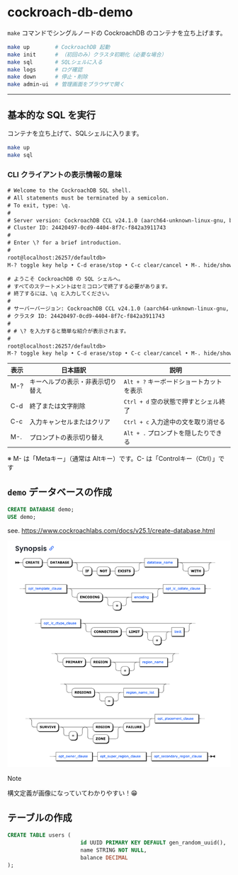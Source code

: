 # cockroach-db-demo

`make` コマンドでシングルノードの CockroachDB のコンテナを立ち上げます。

```bash
make up        # CockroachDB 起動
make init      # （初回のみ）クラスタ初期化（必要な場合）
make sql       # SQLシェルに入る
make logs      # ログ確認
make down      # 停止・削除
make admin-ui  # 管理画面をブラウザで開く
```

---

## 基本的な SQL を実行

コンテナを立ち上げて、SQLシェルに入ります。

```bash
make up
make sql
```

### CLI クライアントの表示情報の意味

```txt
# Welcome to the CockroachDB SQL shell.
# All statements must be terminated by a semicolon.
# To exit, type: \q.
#
# Server version: CockroachDB CCL v24.1.0 (aarch64-unknown-linux-gnu, built 2024/05/15 21:28:33, go1.22.2 X:nocoverageredesign) (same version as client)
# Cluster ID: 24420497-0cd9-4404-8f7c-f842a3911743
#
# Enter \? for a brief introduction.
#
root@localhost:26257/defaultdb>                                                         
M-? toggle key help • C-d erase/stop • C-c clear/cancel • M-. hide/show prompt
```

```txt
# ようこそ CockroachDB の SQL シェルへ。
# すべてのステートメントはセミコロンで終了する必要があります。
# 終了するには、\q と入力してください。
#
# サーバーバージョン: CockroachDB CCL v24.1.0 (aarch64-unknown-linux-gnu, built 2024/05/15 21:28:33, go1.22.2 X:nocoverageredesign) (same version as client)
# クラスタ ID: 24420497-0cd9-4404-8f7c-f842a3911743
#
# # \? を入力すると簡単な紹介が表示されます。
#
root@localhost:26257/defaultdb>
M-? toggle key help • C-d erase/stop • C-c clear/cancel • M-. hide/show prompt
```

| 表示 |             日本語訳             |                   説明                   |
| ---- | -------------------------------- | ---------------------------------------- |
| M-?  | キーヘルプの表示・非表示切り替え | `Alt + ?` キーボードショートカットを表示 |
| C-d  | 終了または文字削除               | `Ctrl + d` 空の状態で押すとシェル終了    |
| C-c  | 入力キャンセルまたはクリア       | `Ctrl + c` 入力途中の文を取り消せる      |
| M-.  | プロンプトの表示切り替え         | `Alt + .` プロンプトを隠したりできる     |

※ M- は「Metaキー」（通常は Altキー）です。C- は「Controlキー（Ctrl）」です

## `demo` データベースの作成

```sql
CREATE DATABASE demo;
USE demo;
```

see. <https://www.cockroachlabs.com/docs/v25.1/create-database.html>

![create-database-synopsis](./images/create_database_synopsis.png)

> [!NOTE]
>
> 構文定義が画像になっていてわかりやすい！😁

## テーブルの作成

```sql
CREATE TABLE users (
                       id UUID PRIMARY KEY DEFAULT gen_random_uuid(),
                       name STRING NOT NULL,
                       balance DECIMAL
);
```


